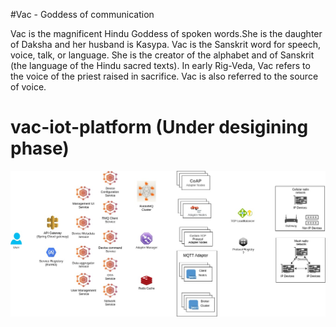 #Vac - Goddess of communication

Vac is the magnificent Hindu Goddess of spoken words.She is the daughter of Daksha and her husband is Kasypa.  Vac is the Sanskrit word for speech, voice, talk, or language. She is the creator of the alphabet and of Sanskrit (the language of the Hindu sacred texts).  In early Rig-Veda, Vac refers to the voice of the priest raised in sacrifice.  Vac is also referred to the source of voice.

# vac-iot-platform (Under desigining phase)

![Alt text](architecture.jpg?raw=true "VAC")
